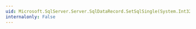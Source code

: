 ```yaml
---
uid: Microsoft.SqlServer.Server.SqlDataRecord.SetSqlSingle(System.Int32,System.Data.SqlTypes.SqlSingle)
internalonly: False
---
```

